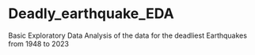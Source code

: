 # Deadly_earthquake_EDA
 Basic Exploratory Data Analysis of the data for the deadliest Earthquakes from 1948 to 2023
